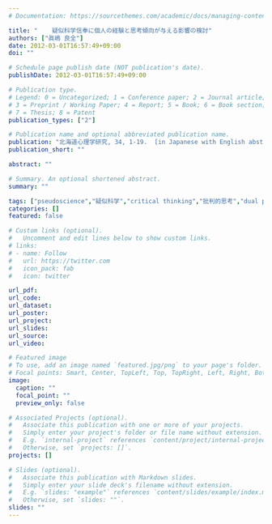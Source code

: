 ```yaml
---
# Documentation: https://sourcethemes.com/academic/docs/managing-content/

title: "	疑似科学信奉に個人の経験と思考傾向が与える影響の検討"
authors: ["眞嶋 良全"]
date: 2012-03-01T16:57:49+09:00
doi: ""

# Schedule page publish date (NOT publication's date).
publishDate: 2012-03-01T16:57:49+09:00

# Publication type.
# Legend: 0 = Uncategorized; 1 = Conference paper; 2 = Journal article;
# 3 = Preprint / Working Paper; 4 = Report; 5 = Book; 6 = Book section;
# 7 = Thesis; 8 = Patent
publication_types: ["2"]

# Publication name and optional abbreviated publication name.
publication: "北海道心理学研究, 34, 1-19.  [in Japanese with English abstract]"
publication_short: ""

abstract: ""

# Summary. An optional shortened abstract.
summary: ""

tags: ["pseudoscience","疑似科学","critical thinking","批判的思考","dual process theory","二重過程理論"]
categories: []
featured: false

# Custom links (optional).
#   Uncomment and edit lines below to show custom links.
# links:
# - name: Follow
#   url: https://twitter.com
#   icon_pack: fab
#   icon: twitter

url_pdf:
url_code:
url_dataset:
url_poster:
url_project:
url_slides:
url_source:
url_video:

# Featured image
# To use, add an image named `featured.jpg/png` to your page's folder. 
# Focal points: Smart, Center, TopLeft, Top, TopRight, Left, Right, BottomLeft, Bottom, BottomRight.
image:
  caption: ""
  focal_point: ""
  preview_only: false

# Associated Projects (optional).
#   Associate this publication with one or more of your projects.
#   Simply enter your project's folder or file name without extension.
#   E.g. `internal-project` references `content/project/internal-project/index.md`.
#   Otherwise, set `projects: []`.
projects: []

# Slides (optional).
#   Associate this publication with Markdown slides.
#   Simply enter your slide deck's filename without extension.
#   E.g. `slides: "example"` references `content/slides/example/index.md`.
#   Otherwise, set `slides: ""`.
slides: ""
---
```

